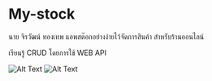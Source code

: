 # My-stock
นาย จิรวัฒน์ ทองเทพ
แอพสต๊อกอย่างง่ายไว้จัดการสินค้า สำหรับร้านออนไลน์ 

เรียนรู้ CRUD โดยการใช้ WEB API

![Alt Text](https://s8.gifyu.com/images/0510b5480a60afdc41.gif)
![Alt Text](https://s8.gifyu.com/images/06c95ff61f8db54daa.gif)
